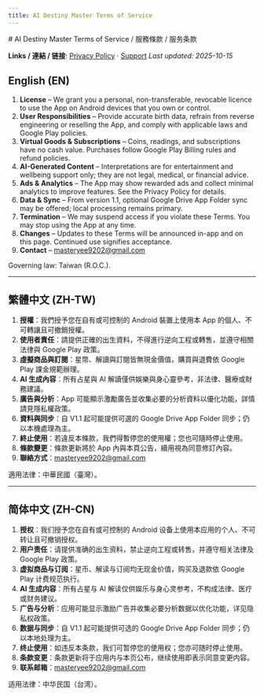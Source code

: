 ```yaml
---
title: AI Destiny Master Terms of Service
---
```


﻿# AI Destiny Master Terms of Service / 服務條款 / 服务条款

**Links / 連結 / 链接**: [Privacy Policy](index.html) · [Support](support.html)
_Last updated: 2025-10-15_

## English (EN)
1. **License** – We grant you a personal, non-transferable, revocable licence to use the App on Android devices that you own or control.
2. **User Responsibilities** – Provide accurate birth data, refrain from reverse engineering or reselling the App, and comply with applicable laws and Google Play policies.
3. **Virtual Goods & Subscriptions** – Coins, readings, and subscriptions have no cash value. Purchases follow Google Play Billing rules and refund policies.
4. **AI-Generated Content** – Interpretations are for entertainment and wellbeing support only; they are not legal, medical, or financial advice.
5. **Ads & Analytics** – The App may show rewarded ads and collect minimal analytics to improve features. See the Privacy Policy for details.
6. **Data & Sync** – From version 1.1, optional Google Drive App Folder sync may be offered; local processing remains primary.
7. **Termination** – We may suspend access if you violate these Terms. You may stop using the App at any time.
8. **Changes** – Updates to these Terms will be announced in-app and on this page. Continued use signifies acceptance.
9. **Contact** – masteryee9202@gmail.com

Governing law: Taiwan (R.O.C.).

---

## 繁體中文 (ZH-TW)
1. **授權**：我們授予您在自有或可控制的 Android 裝置上使用本 App 的個人、不可轉讓且可撤銷授權。
2. **使用者責任**：請提供正確的出生資料，不得進行逆向工程或轉售，並遵守相關法律與 Google Play 政策。
3. **虛擬商品與訂閱**：星幣、解讀與訂閱皆無現金價值，購買與退費依 Google Play 課金規範辦理。
4. **AI 生成內容**：所有占星與 AI 解讀僅供娛樂與身心靈參考，非法律、醫療或財務建議。
5. **廣告與分析**：App 可能顯示激勵廣告並收集必要的分析資料以優化功能，詳情請見隱私權政策。
6. **資料與同步**：自 V1.1 起可能提供可選的 Google Drive App Folder 同步；仍以本機處理為主。
7. **終止使用**：若違反本條款，我們得暫停您的使用權；您也可隨時停止使用。
8. **條款變更**：條款更新將於 App 內與本頁公告，續用視為同意修訂內容。
9. **聯絡方式**：masteryee9202@gmail.com

適用法律：中華民國（臺灣）。

---

## 简体中文 (ZH-CN)
1. **授权**：我们授予您在自有或可控制的 Android 设备上使用本应用的个人、不可转让且可撤销授权。
2. **用户责任**：请提供准确的出生资料，禁止逆向工程或转售，并遵守相关法律及 Google Play 政策。
3. **虚拟商品与订阅**：星币、解读与订阅均无现金价值，购买及退款依 Google Play 计费规范执行。
4. **AI 生成内容**：所有占星与 AI 解读仅供娱乐与身心灵参考，不构成法律、医疗或财务建议。
5. **广告与分析**：应用可能显示激励广告并收集必要分析数据以优化功能，详见隐私权政策。
6. **数据与同步**：自 V1.1 起可能提供可选的 Google Drive App Folder 同步；仍以本地处理为主。
7. **终止使用**：如违反本条款，我们可暂停您的使用权；您亦可随时停止使用。
8. **条款变更**：条款更新将于应用内与本页公布，继续使用即表示同意变更内容。
9. **联系邮箱**：masteryee9202@gmail.com

适用法律：中华民国（台湾）。
